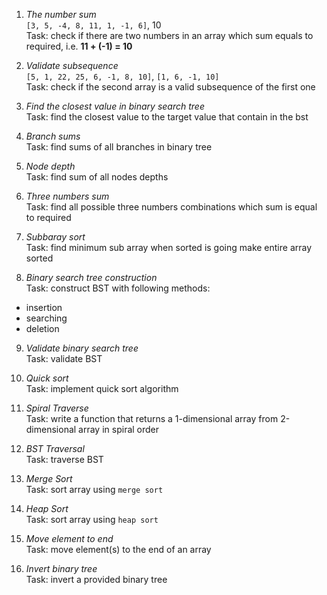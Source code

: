 1. *The number sum*    
`[3, 5, -4, 8, 11, 1, -1, 6]`, 10  
Task: check if there are two numbers in an array which sum equals to required, i.e. **11 + (-1) = 10**

2. *Validate subsequence*  
`[5, 1, 22, 25, 6, -1, 8, 10]`, `[1, 6, -1, 10]`  
Task: check if the second array is a valid subsequence of the first one

3. *Find the closest value in binary search tree*  
Task: find the closest value to the target value that contain in the bst 

4. *Branch sums*  
Task: find sums of all branches in binary tree  

5. *Node depth*  
Task: find sum of all nodes depths  

6. *Three numbers sum*  
Task: find all possible three numbers combinations which sum is equal to required  

7. *Subbaray sort*  
Task: find minimum sub array when sorted is going make entire array sorted  

8. *Binary search tree construction*  
Task: construct BST with following methods: 
- insertion
- searching
- deletion

9. *Validate binary search tree*  
Task: validate BST

10. *Quick sort*  
Task: implement quick sort algorithm 

11. *Spiral Traverse*  
Task: write a function that returns a 1-dimensional array from 2-dimensional array in spiral order  

12. *BST Traversal*  
Task: traverse BST 

13. *Merge Sort*  
Task: sort array using `merge sort`

14. *Heap Sort*  
Task: sort array using `heap sort`

15. *Move element to end*  
Task: move element(s) to the end of an array  

16. *Invert binary tree*  
Task: invert a provided binary tree  

 